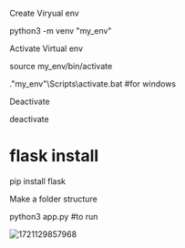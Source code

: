 Create Viryual env

python3 -m venv "my_env"

Activate Virtual env

source my_env/bin/activate

.\"my_env"\Scripts\activate.bat #for windows

Deactivate

deactivate

# flask install

pip install flask

Make a folder structure

python3 app.py #to run

![1721129857968](image/Readme/1721129857968.png)
